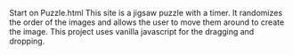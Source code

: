 Start on Puzzle.html
This site is a jigsaw puzzle with a timer. It randomizes the order of the images and allows the user to move them around to create the image.
This project uses vanilla javascript for the dragging and dropping.
